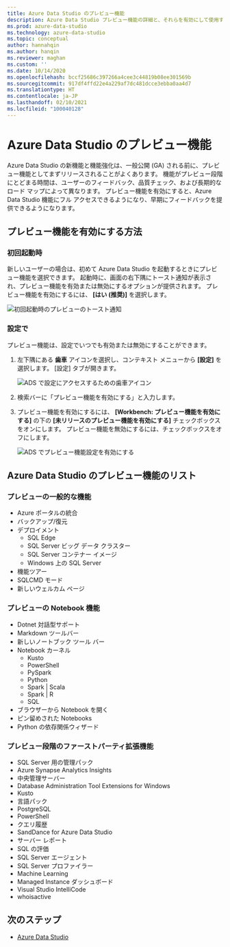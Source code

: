 ```yaml
---
title: Azure Data Studio のプレビュー機能
description: Azure Data Studio プレビュー機能の詳細と、それらを有効にして使用する方法について説明します。
ms.prod: azure-data-studio
ms.technology: azure-data-studio
ms.topic: conceptual
author: hannahqin
ms.author: hanqin
ms.reviewer: maghan
ms.custom: ''
ms.date: 10/14/2020
ms.openlocfilehash: bccf25686c397266a4cee3c44819b08ee301569b
ms.sourcegitcommit: 917df4ffd22e4a229af7dc481dcce3ebba0aa4d7
ms.translationtype: HT
ms.contentlocale: ja-JP
ms.lasthandoff: 02/10/2021
ms.locfileid: "100040128"
---
```

# <a name="preview-features-in-azure-data-studio"></a>Azure Data Studio のプレビュー機能

Azure Data Studio の新機能と機能強化は、一般公開 (GA) される前に、プレビュー機能としてまずリリースされることがよくあります。 機能がプレビュー段階にとどまる時間は、ユーザーのフィードバック、品質チェック、および長期的なロード マップによって異なります。 プレビュー機能を有効にすると、Azure Data Studio 機能にフル アクセスできるようになり、早期にフィードバックを提供できるようになります。

## <a name="how-do-i-enable-preview-features"></a>プレビュー機能を有効にする方法

### <a name="on-first-launch"></a>初回起動時

新しいユーザーの場合は、初めて Azure Data Studio を起動するときにプレビュー機能を選択できます。 起動時に、画面の右下隅にトースト通知が表示され、プレビュー機能を有効または無効にするオプションが提供されます。 プレビュー機能を有効にするには、 **[はい (推奨)]** を選択します。

![初回起動時のプレビューのトースト通知](./media/getting-started/preview-toast-notification.png)

### <a name="in-settings"></a>設定で

プレビュー機能は、設定でいつでも有効または無効にすることができます。

1. 左下隅にある **歯車** アイコンを選択し、コンテキスト メニューから **[設定]** を選択します。 [設定] タブが開きます。

   ![ADS で設定にアクセスするための歯車アイコン](./media/settings/open-settings-menu.png)

2. 検索バーに「プレビュー機能を有効にする」と入力します。

3. プレビュー機能を有効にするには、 **[Workbench: プレビュー機能を有効にする]** の下の **[未リリースのプレビュー機能を有効にする]** チェックボックスをオンにします。 プレビュー機能を無効にするには、チェックボックスをオフにします。

   ![ADS でプレビュー機能設定を有効にする](./media/settings/preview-features-settings.png)

## <a name="list-of-preview-features-in-azure-data-studio"></a>Azure Data Studio のプレビュー機能のリスト

### <a name="general-features-in-preview"></a>プレビューの一般的な機能

* Azure ポータルの統合
* バックアップ/復元
* デプロイメント
    * SQL Edge
    * SQL Server ビッグ データ クラスター
    * SQL Server コンテナー イメージ
    * Windows 上の SQL Server
* 機能ツアー
*  SQLCMD モード
* 新しいウェルカム ページ

### <a name="notebook-features-in-preview"></a>プレビューの Notebook 機能

* Dotnet 対話型サポート
* Markdown ツールバー
*  新しいノートブック ツール バー
* Notebook カーネル
    * Kusto
    * PowerShell
    * PySpark
    * Python
    * Spark | Scala
    * Spark | R
    * SQL
* ブラウザーから Notebook を開く
* ピン留めされた Notebooks
* Python の依存関係ウィザード

### <a name="first-party-extensions-in-preview"></a>プレビュー段階のファーストパーティ拡張機能

* SQL Server 用の管理パック
* Azure Synapse Analytics Insights
* 中央管理サーバー
* Database Administration Tool Extensions for Windows
* Kusto
* 言語パック
* PostgreSQL
* PowerShell
* クエリ履歴
* SandDance for Azure Data Studio
* サーバー レポート
* SQL の評価
* SQL Server エージェント
* SQL Server プロファイラー
* Machine Learning
* Managed Instance ダッシュボード
* Visual Studio IntelliCode
* whoisactive

## <a name="next-steps"></a>次のステップ

* [Azure Data Studio](what-is-azure-data-studio.md)
